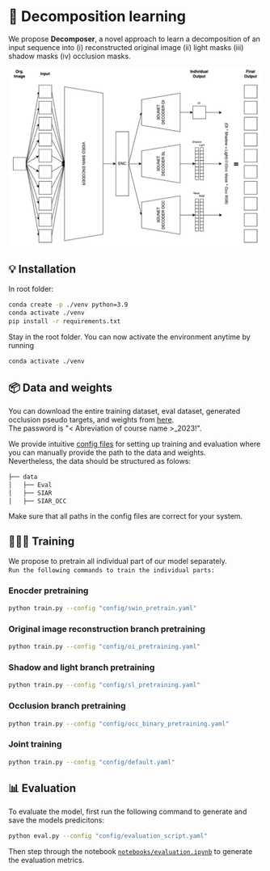 # 🚀 Decomposition learning 
We propose **Decomposer**, a novel approach to learn a decomposition of an input sequence into (i) reconstructed original image (ii) light masks (iii) shadow masks (iv) occlusion masks.

<!-- inster image -->
![Decomposer ](/reports/figures/3-Advanced_Decomposition_Learning/network_w_bg.png)

## 💡 Installation
In root folder:
```bash
conda create -p ./venv python=3.9
conda activate ./venv
pip install -r requirements.txt
```

Stay in the root folder.
You can now activate the environment anytime by running
```bash
conda activate ./venv
```

## 📦 Data and weights
You can download the entire training dataset, eval dataset, generated occlusion pseudo targets, and weights from [here](https://tubcloud.tu-berlin.de/s/m7qPnWkK3FAmPqo).\
The password is "< Abreviation of course name >_2023!".

We provide intuitive [config files](./config/default.yaml) for setting up training and evaluation where you can manually provide the path to the data and weights.\
Nevertheless, the data should be structured as folows:
```
├── data
│   ├── Eval
│   ├── SIAR
│   ├── SIAR_OCC
```

Make sure that all paths in the config files are correct for your system.

## 🏋🏽‍♂️ Training
We propose to pretrain all individual part of our model separately.\
`Run the following commands to train the individual parts:`
### Enocder pretraining
```bash
python train.py --config "config/swin_pretrain.yaml"
```

### Original image reconstruction branch pretraining
```bash
python train.py --config "config/oi_pretraining.yaml"
```

### Shadow and light branch pretraining
```bash
python train.py --config "config/sl_pretraining.yaml"
```

### Occlusion branch pretraining
```bash
python train.py --config "config/occ_binary_pretraining.yaml"
```

### Joint training
```bash
python train.py --config "config/default.yaml"
```

## 📊 Evaluation
To evaluate the model, first run the following command to generate and save the models predicitons:
```bash
python eval.py --config "config/evaluation_script.yaml"
```
Then step through the notebook [`notebooks/evaluation.ipynb`](./notebooks/evaluation.ipynb) to generate the evaluation metrics.
